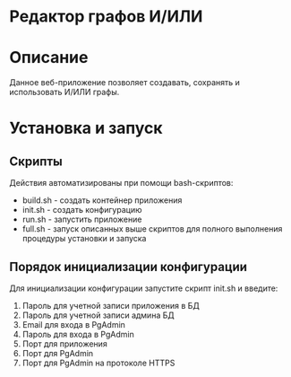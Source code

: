 # Редактор графов И/ИЛИ
# Описание
Данное веб-приложение позволяет создавать, сохранять и использовать И/ИЛИ графы.
# Установка и запуск
## Скрипты
Действия автоматизированы при помощи bash-скриптов:
- build.sh - создать контейнер приложения
- init.sh - создать конфигурацию
- run.sh - запустить приложение
- full.sh - запуск описанных выше скриптов для полного выполнения процедуры установки и запуска
## Порядок инициализации конфигурации
Для инициализации конфигурации запустите скрипт init.sh и введите:
1. Пароль для учетной записи приложения в БД
2. Пароль для учетной записи админа БД
3. Email для входа в PgAdmin
4. Пароль для входа в PgAdmin
5. Порт для приложения
6. Порт для PgAdmin
7. Порт для PgAdmin на протоколе HTTPS
